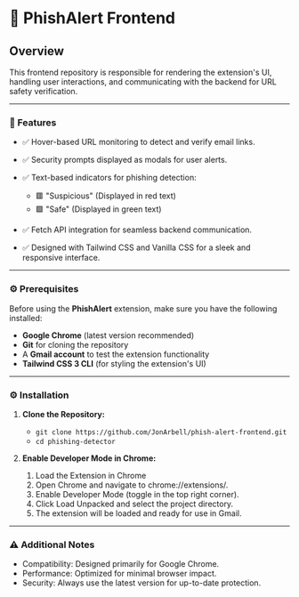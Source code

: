 # 📌 PhishAlert Frontend

## Overview
This frontend repository is responsible for rendering the extension's UI, handling user interactions, and communicating with the backend for URL safety verification.

---

### 🚀 Features

- ✅ Hover-based URL monitoring to detect and verify email links.
- ✅ Security prompts displayed as modals for user alerts.
- ✅ Text-based indicators for phishing detection:

    - 🟥 "Suspicious" (Displayed in red text)
    - 🟩 "Safe" (Displayed in green text)
- ✅ Fetch API integration for seamless backend communication.
- ✅ Designed with Tailwind CSS and Vanilla CSS for a sleek and responsive interface.

---

### ⚙️ Prerequisites
Before using the **PhishAlert** extension, make sure you have the following installed:

- **Google Chrome** (latest version recommended)
- **Git** for cloning the repository
- A **Gmail account** to test the extension functionality
- **Tailwind CSS 3 CLI** (for styling the extension's UI)


---

### ⚙️ Installation
1. **Clone the Repository:**
    - ``` git clone https://github.com/JonArbell/phish-alert-frontend.git ```
    - ``` cd phishing-detector ```



2. **Enable Developer Mode in Chrome:**
    1. Load the Extension in Chrome
    2. Open Chrome and navigate to chrome://extensions/.
    3. Enable Developer Mode (toggle in the top right corner).
    4. Click Load Unpacked and select the project directory.
    5. The extension will be loaded and ready for use in Gmail.



---

### ⚠️ Additional Notes

- Compatibility: Designed primarily for Google Chrome.
- Performance: Optimized for minimal browser impact.
- Security: Always use the latest version for up-to-date protection.

